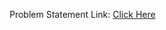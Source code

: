 Problem Statement Link: [Click Here](https://www.naukri.com/code360/web-development/qr-code-generator_9886015)

